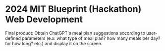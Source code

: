 # 2024 MIT Blueprint (Hackathon) Web Development
Final product: Obtain ChatGPT's meal plan suggestions according to user-defined parameters (e.x: what type of meal plan? how many meals per day? for how long? etc.) and display it on the screen. 
